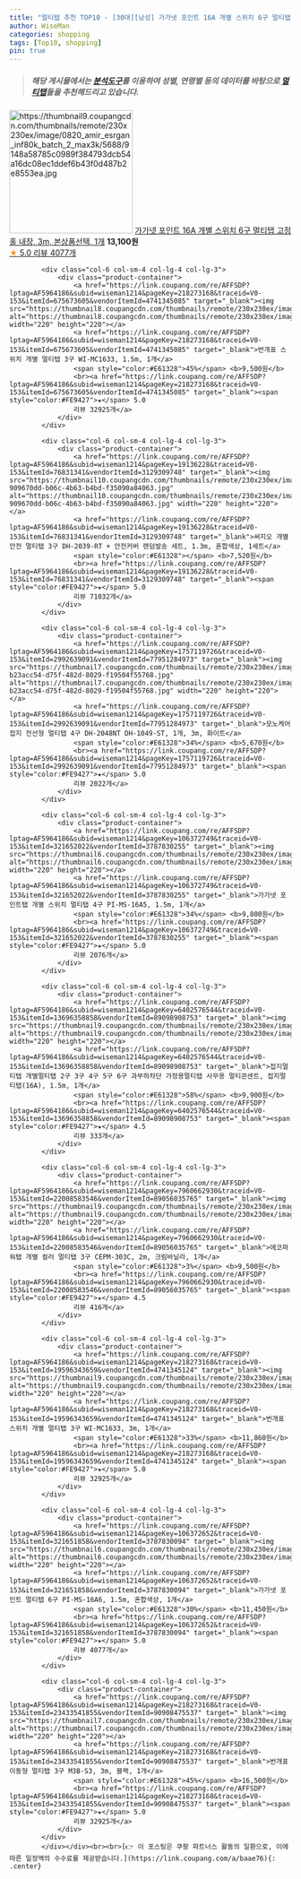 ```yaml
---
title: "멀티탭 추천 TOP10 - [30대][남성] 가가넷 포인트 16A 개별 스위치 6구 멀티탭 고정홀 내장, 3m, 본상품선택, 1개"
author: WiseMan
categories: shopping
tags: [Top10, shopping]
pin: true
---
```


> ##### 해당 게시물에서는 [**분석도구**](https://itemscout.io/)를 이용하여 **성별**, **연령별** 등의 데이터를 바탕으로 [**멀티탭**](https://link.coupang.com/a/baae76)들을 추천해드리고 있습니다.
<div class="container"><div class="row">
            <div class="col-6 col-sm-4 col-lg-4 col-lg-3">
                <div class="product-container">
                    <a href="https://link.coupang.com/re/AFFSDP?lptag=AF5964186&subid=wiseman1214&pageKey=106372652&traceid=V0-153&itemId=321651869&vendorItemId=3787830107" target="_blank"><img src="https://thumbnail9.coupangcdn.com/thumbnails/remote/230x230ex/image/0820_amir_esrgan_inf80k_batch_2_max3k/5688/9148a58785c0989f384793dcb54a16dc08ec1ddef6b43f0d487b2e8553ea.jpg" alt="https://thumbnail9.coupangcdn.com/thumbnails/remote/230x230ex/image/0820_amir_esrgan_inf80k_batch_2_max3k/5688/9148a58785c0989f384793dcb54a16dc08ec1ddef6b43f0d487b2e8553ea.jpg" width="220" height="220"></a>
                    <a href="https://link.coupang.com/re/AFFSDP?lptag=AF5964186&subid=wiseman1214&pageKey=106372652&traceid=V0-153&itemId=321651869&vendorItemId=3787830107" target="_blank">가가넷 포인트 16A 개별 스위치 6구 멀티탭 고정홀 내장, 3m, 본상품선택, 1개</a>
                    <span style="color:#E61328"></span> <b>13,100원</b>
                    <br><a href="https://link.coupang.com/re/AFFSDP?lptag=AF5964186&subid=wiseman1214&pageKey=106372652&traceid=V0-153&itemId=321651869&vendorItemId=3787830107" target="_blank"><span style="color:#FE9427">★</span> 5.0
                    리뷰 4077개</a>
                </div>
            </div>
            
            <div class="col-6 col-sm-4 col-lg-4 col-lg-3">
                <div class="product-container">
                    <a href="https://link.coupang.com/re/AFFSDP?lptag=AF5964186&subid=wiseman1214&pageKey=218273168&traceid=V0-153&itemId=675673605&vendorItemId=4741345085" target="_blank"><img src="https://thumbnail8.coupangcdn.com/thumbnails/remote/230x230ex/image/0820_amir_esrgan_inf80k_batch_0_max3k/3fe5/ff1afaa7e308dfcc048ce1c355fd879c864e3d8604a60339d790f678feff.jpg" alt="https://thumbnail8.coupangcdn.com/thumbnails/remote/230x230ex/image/0820_amir_esrgan_inf80k_batch_0_max3k/3fe5/ff1afaa7e308dfcc048ce1c355fd879c864e3d8604a60339d790f678feff.jpg" width="220" height="220"></a>
                    <a href="https://link.coupang.com/re/AFFSDP?lptag=AF5964186&subid=wiseman1214&pageKey=218273168&traceid=V0-153&itemId=675673605&vendorItemId=4741345085" target="_blank">번개표 스위치 개별 멀티탭 3구 WI-MC1633, 1.5m, 1개</a>
                    <span style="color:#E61328">45%</span> <b>9,500원</b>
                    <br><a href="https://link.coupang.com/re/AFFSDP?lptag=AF5964186&subid=wiseman1214&pageKey=218273168&traceid=V0-153&itemId=675673605&vendorItemId=4741345085" target="_blank"><span style="color:#FE9427">★</span> 5.0
                    리뷰 32925개</a>
                </div>
            </div>
            
            <div class="col-6 col-sm-4 col-lg-4 col-lg-3">
                <div class="product-container">
                    <a href="https://link.coupang.com/re/AFFSDP?lptag=AF5964186&subid=wiseman1214&pageKey=19136228&traceid=V0-153&itemId=76831341&vendorItemId=3129309748" target="_blank"><img src="https://thumbnail10.coupangcdn.com/thumbnails/remote/230x230ex/image/retail/images/7125953585508444-909670dd-b06c-4b63-b4bd-f35090a84063.jpg" alt="https://thumbnail10.coupangcdn.com/thumbnails/remote/230x230ex/image/retail/images/7125953585508444-909670dd-b06c-4b63-b4bd-f35090a84063.jpg" width="220" height="220"></a>
                    <a href="https://link.coupang.com/re/AFFSDP?lptag=AF5964186&subid=wiseman1214&pageKey=19136228&traceid=V0-153&itemId=76831341&vendorItemId=3129309748" target="_blank">써지오 개별 안전 멀티탭 3구 DH-2039-RT + 안전커버 랜덤발송 세트, 1.3m, 혼합색상, 1세트</a>
                    <span style="color:#E61328"></span> <b>7,520원</b>
                    <br><a href="https://link.coupang.com/re/AFFSDP?lptag=AF5964186&subid=wiseman1214&pageKey=19136228&traceid=V0-153&itemId=76831341&vendorItemId=3129309748" target="_blank"><span style="color:#FE9427">★</span> 5.0
                    리뷰 71032개</a>
                </div>
            </div>
            
            <div class="col-6 col-sm-4 col-lg-4 col-lg-3">
                <div class="product-container">
                    <a href="https://link.coupang.com/re/AFFSDP?lptag=AF5964186&subid=wiseman1214&pageKey=1757119726&traceid=V0-153&itemId=2992639091&vendorItemId=77951284973" target="_blank"><img src="https://thumbnail7.coupangcdn.com/thumbnails/remote/230x230ex/image/retail/images/906861160988730-b23acc54-d75f-482d-8029-f19504f55768.jpg" alt="https://thumbnail7.coupangcdn.com/thumbnails/remote/230x230ex/image/retail/images/906861160988730-b23acc54-d75f-482d-8029-f19504f55768.jpg" width="220" height="220"></a>
                    <a href="https://link.coupang.com/re/AFFSDP?lptag=AF5964186&subid=wiseman1214&pageKey=1757119726&traceid=V0-153&itemId=2992639091&vendorItemId=77951284973" target="_blank">모노케어 접지 전선형 멀티탭 4구 DH-2048NT DH-1049-ST, 1개, 3m, 화이트</a>
                    <span style="color:#E61328">34%</span> <b>5,670원</b>
                    <br><a href="https://link.coupang.com/re/AFFSDP?lptag=AF5964186&subid=wiseman1214&pageKey=1757119726&traceid=V0-153&itemId=2992639091&vendorItemId=77951284973" target="_blank"><span style="color:#FE9427">★</span> 5.0
                    리뷰 2022개</a>
                </div>
            </div>
            
            <div class="col-6 col-sm-4 col-lg-4 col-lg-3">
                <div class="product-container">
                    <a href="https://link.coupang.com/re/AFFSDP?lptag=AF5964186&subid=wiseman1214&pageKey=106372749&traceid=V0-153&itemId=321652022&vendorItemId=3787830255" target="_blank"><img src="https://thumbnail6.coupangcdn.com/thumbnails/remote/230x230ex/image/0820_amir_esrgan_inf80k_batch_0_max3k/de5e/aec44d7c238166662586482450d4de332fd24f55d170bf71c762e42b1644.jpg" alt="https://thumbnail6.coupangcdn.com/thumbnails/remote/230x230ex/image/0820_amir_esrgan_inf80k_batch_0_max3k/de5e/aec44d7c238166662586482450d4de332fd24f55d170bf71c762e42b1644.jpg" width="220" height="220"></a>
                    <a href="https://link.coupang.com/re/AFFSDP?lptag=AF5964186&subid=wiseman1214&pageKey=106372749&traceid=V0-153&itemId=321652022&vendorItemId=3787830255" target="_blank">가가넷 포인트탭 개별 스위치 멀티탭 4구 PI-MS-16A5, 1.5m, 1개</a>
                    <span style="color:#E61328">34%</span> <b>9,800원</b>
                    <br><a href="https://link.coupang.com/re/AFFSDP?lptag=AF5964186&subid=wiseman1214&pageKey=106372749&traceid=V0-153&itemId=321652022&vendorItemId=3787830255" target="_blank"><span style="color:#FE9427">★</span> 5.0
                    리뷰 2076개</a>
                </div>
            </div>
            
            <div class="col-6 col-sm-4 col-lg-4 col-lg-3">
                <div class="product-container">
                    <a href="https://link.coupang.com/re/AFFSDP?lptag=AF5964186&subid=wiseman1214&pageKey=6402576544&traceid=V0-153&itemId=13696358858&vendorItemId=89098908753" target="_blank"><img src="https://thumbnail9.coupangcdn.com/thumbnails/remote/230x230ex/image/vendor_inventory/b798/faff57b4fd0f30ec7689332b823e2df9707caa78ff796bbd0ba706f7737c.jpg" alt="https://thumbnail9.coupangcdn.com/thumbnails/remote/230x230ex/image/vendor_inventory/b798/faff57b4fd0f30ec7689332b823e2df9707caa78ff796bbd0ba706f7737c.jpg" width="220" height="220"></a>
                    <a href="https://link.coupang.com/re/AFFSDP?lptag=AF5964186&subid=wiseman1214&pageKey=6402576544&traceid=V0-153&itemId=13696358858&vendorItemId=89098908753" target="_blank">접지멀티탭 개별멀티탭 2구 3구 4구 5구 6구 과부하차단 가정용멀티탭 사무용 멀티콘센트, 접지멀티탭(16A), 1.5m, 1개</a>
                    <span style="color:#E61328">58%</span> <b>9,900원</b>
                    <br><a href="https://link.coupang.com/re/AFFSDP?lptag=AF5964186&subid=wiseman1214&pageKey=6402576544&traceid=V0-153&itemId=13696358858&vendorItemId=89098908753" target="_blank"><span style="color:#FE9427">★</span> 4.5
                    리뷰 333개</a>
                </div>
            </div>
            
            <div class="col-6 col-sm-4 col-lg-4 col-lg-3">
                <div class="product-container">
                    <a href="https://link.coupang.com/re/AFFSDP?lptag=AF5964186&subid=wiseman1214&pageKey=7960662930&traceid=V0-153&itemId=22008583546&vendorItemId=89056035765" target="_blank"><img src="https://thumbnail9.coupangcdn.com/thumbnails/remote/230x230ex/image/0820_amir_esrgan_inf80k_batch_0_max3k/6daa/0de44fbc26adbe70ade02d79275a153255e7baebe454517effbf1b8557de.jpg" alt="https://thumbnail9.coupangcdn.com/thumbnails/remote/230x230ex/image/0820_amir_esrgan_inf80k_batch_0_max3k/6daa/0de44fbc26adbe70ade02d79275a153255e7baebe454517effbf1b8557de.jpg" width="220" height="220"></a>
                    <a href="https://link.coupang.com/re/AFFSDP?lptag=AF5964186&subid=wiseman1214&pageKey=7960662930&traceid=V0-153&itemId=22008583546&vendorItemId=89056035765" target="_blank">에코파워탭 개별 컬러 멀티탭 3구 CEPM-303C, 2m, 크림바닐라, 1개</a>
                    <span style="color:#E61328">3%</span> <b>9,500원</b>
                    <br><a href="https://link.coupang.com/re/AFFSDP?lptag=AF5964186&subid=wiseman1214&pageKey=7960662930&traceid=V0-153&itemId=22008583546&vendorItemId=89056035765" target="_blank"><span style="color:#FE9427">★</span> 4.5
                    리뷰 416개</a>
                </div>
            </div>
            
            <div class="col-6 col-sm-4 col-lg-4 col-lg-3">
                <div class="product-container">
                    <a href="https://link.coupang.com/re/AFFSDP?lptag=AF5964186&subid=wiseman1214&pageKey=218273168&traceid=V0-153&itemId=19596343659&vendorItemId=4741345124" target="_blank"><img src="https://thumbnail9.coupangcdn.com/thumbnails/remote/230x230ex/image/0820_amir_esrgan_inf80k_batch_3_max3k/9ef0/d458f851ca38da6905868b3354866bbb74f8db24567cdb0958288da6ca64.jpg" alt="https://thumbnail9.coupangcdn.com/thumbnails/remote/230x230ex/image/0820_amir_esrgan_inf80k_batch_3_max3k/9ef0/d458f851ca38da6905868b3354866bbb74f8db24567cdb0958288da6ca64.jpg" width="220" height="220"></a>
                    <a href="https://link.coupang.com/re/AFFSDP?lptag=AF5964186&subid=wiseman1214&pageKey=218273168&traceid=V0-153&itemId=19596343659&vendorItemId=4741345124" target="_blank">번개표 스위치 개별 멀티탭 3구 WI-MC1633, 3m, 1개</a>
                    <span style="color:#E61328">33%</span> <b>11,860원</b>
                    <br><a href="https://link.coupang.com/re/AFFSDP?lptag=AF5964186&subid=wiseman1214&pageKey=218273168&traceid=V0-153&itemId=19596343659&vendorItemId=4741345124" target="_blank"><span style="color:#FE9427">★</span> 5.0
                    리뷰 32925개</a>
                </div>
            </div>
            
            <div class="col-6 col-sm-4 col-lg-4 col-lg-3">
                <div class="product-container">
                    <a href="https://link.coupang.com/re/AFFSDP?lptag=AF5964186&subid=wiseman1214&pageKey=106372652&traceid=V0-153&itemId=321651858&vendorItemId=3787830094" target="_blank"><img src="https://thumbnail6.coupangcdn.com/thumbnails/remote/230x230ex/image/0820_amir_esrgan_inf80k_batch_0_max3k/5688/9148a58785c0989f384793dcb54a16dc08ec1ddef6b43f0d487b2e8553ea.jpg" alt="https://thumbnail6.coupangcdn.com/thumbnails/remote/230x230ex/image/0820_amir_esrgan_inf80k_batch_0_max3k/5688/9148a58785c0989f384793dcb54a16dc08ec1ddef6b43f0d487b2e8553ea.jpg" width="220" height="220"></a>
                    <a href="https://link.coupang.com/re/AFFSDP?lptag=AF5964186&subid=wiseman1214&pageKey=106372652&traceid=V0-153&itemId=321651858&vendorItemId=3787830094" target="_blank">가가넷 포인트 멀티탭 6구 PI-MS-16A6, 1.5m, 혼합색상, 1개</a>
                    <span style="color:#E61328">30%</span> <b>11,450원</b>
                    <br><a href="https://link.coupang.com/re/AFFSDP?lptag=AF5964186&subid=wiseman1214&pageKey=106372652&traceid=V0-153&itemId=321651858&vendorItemId=3787830094" target="_blank"><span style="color:#FE9427">★</span> 5.0
                    리뷰 4077개</a>
                </div>
            </div>
            
            <div class="col-6 col-sm-4 col-lg-4 col-lg-3">
                <div class="product-container">
                    <a href="https://link.coupang.com/re/AFFSDP?lptag=AF5964186&subid=wiseman1214&pageKey=218273168&traceid=V0-153&itemId=23433541855&vendorItemId=90908475537" target="_blank"><img src="https://thumbnail7.coupangcdn.com/thumbnails/remote/230x230ex/image/vendor_inventory/6b1e/9c84d40f66fd3df58ac9a9aea60c42319b6329f385ff223b2dbd4b91c6c0.png" alt="https://thumbnail7.coupangcdn.com/thumbnails/remote/230x230ex/image/vendor_inventory/6b1e/9c84d40f66fd3df58ac9a9aea60c42319b6329f385ff223b2dbd4b91c6c0.png" width="220" height="220"></a>
                    <a href="https://link.coupang.com/re/AFFSDP?lptag=AF5964186&subid=wiseman1214&pageKey=218273168&traceid=V0-153&itemId=23433541855&vendorItemId=90908475537" target="_blank">번개표 이동형 멀티탭 3구 M3B-S3, 3m, 블랙, 1개</a>
                    <span style="color:#E61328">45%</span> <b>16,500원</b>
                    <br><a href="https://link.coupang.com/re/AFFSDP?lptag=AF5964186&subid=wiseman1214&pageKey=218273168&traceid=V0-153&itemId=23433541855&vendorItemId=90908475537" target="_blank"><span style="color:#FE9427">★</span> 5.0
                    리뷰 32925개</a>
                </div>
            </div>
            </div></div><br><br>[👉 이 포스팅은 쿠팡 파트너스 활동의 일환으로, 이에 따른 일정액의 수수료를 제공받습니다.](https://link.coupang.com/a/baae76){: .center}